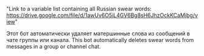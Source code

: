 "Link to a variable list containing all Russian swear words: https://drive.google.com/file/d/1awUv6O5iL4GV6Bg8sH6JhzOckKCaMjbg/view"

Этот бот автоматически удаляет матершинные слова из сообщений в чате группы или канала. 
This bot automatically deletes swear words from messages in a group or channel chat.
